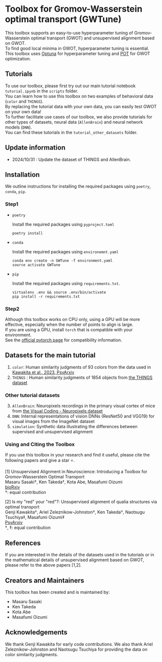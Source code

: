 # Toolbox for Gromov-Wasserstein optimal transport (GWTune)
This toolbox supports an easy-to-use hyperparameter tuning of Gromov-Wasserstein optimal transport (GWOT) and unsupervised alignment based on GWOT.  
To find good local minima in GWOT, hyperparameter tuning is essential.  
This toolbox uses [Optuna](https://optuna.org/) for hyperparameter tuning and [POT](https://pythonot.github.io/) for GWOT optimization.  

## Tutorials
To use our toolbox, please first try out our main tutorial notebook `tutorial.ipynb` in the `scripts` folder.  
You can learn how to use this toolbox on two examples of behavioral data (`color` and `THINGS`).   
By replacing the tutorial data with your own data, you can easily test GWOT on your own data!  
To further facilitate use cases of our toolbox, we also provide tutorials for other types of datasets, neural data (`AllenBrain`) and neural network models (`DNN`).   
You can find these tutorials in the `tutorial_other_datasets` folder.   

## Update information
- 2024/10/31 : Update the dataset of THINGS and AllenBrain.

## Installation 
We outline instructions for installing the required packages using `poetry`, `conda`, `pip`.

### Step1
- `poetry`
    
    Install the required packages using `pyproject.toml`
    ```
    poetry install
    ```
- `conda`

    Install the required packages using `environemnt.yaml`
    ```
    conda env create -n GWTune -f environment.yaml
    source activate GWTune
    ```
- `pip`
    
    Install the required packages using `requirements.txt`.
    ```
    virtualenv .env && source .env/bin/activate
    pip install -r requirements.txt
    ```

### Step2
Although this toolbox works on CPU only, using a GPU will be more effective, especially when the number of points to align is large.    
If you are using a GPU, install `torch` that is compatible with your environment.    
See the [official pytorch page](https://pytorch.org/get-started/locally/) for compatibility information.

## Datasets for the main tutorial
1. `color`: Human similarity judgments of 93 colors from the data used in [Kawakita et al., 2023, PsyArxiv](https://psyarxiv.com/h3pqm/)
2. `THINGS` : Human similarity judgments of 1854 objects from [the THINGS dataset](https://things-initiative.org/)  

### Other tutorial datasets 
3. `AllenBrain`: Neuropixels recordings in the primary visual cortex of mice from [the Visual Coding - Neuropixels dataset](https://portal.brain-map.org/explore/circuits/visual-coding-neuropixels)    
4. `DNN`: Internal representations of vision DNNs (ResNet50 and VGG19) for visual images from the ImageNet dataset   
5. `simulation`: Synthetic data illustrating the differences between supervised and unsupervised alignment

### Using and Citing the Toolbox
If you use this toolbox in your research and find it useful, please cite the following papers and give a star ⭐.

[1] Unsupervised Alignment in Neuroscience: Introducing a Toolbox for Gromov-Wasserstein Optimal Transport    
Masaru Sasaki&dagger;, Ken Takeda&dagger;, Kota Abe, Masafumi Oizumi    
[bioRxiv](https://www.biorxiv.org/content/10.1101/2023.09.15.558038v1)     
&dagger;: equal contribution   

[2] Is my "red" your "red"?: Unsupervised alignment of qualia structures via optimal transport  
Genji Kawakita&dagger;, Ariel Zeleznikow-Johnston&dagger;, Ken Takeda&dagger;, Naotsugu Tsuchiya&Dagger;, Masafumi Oizumi&Dagger;  
[PsyArxiv](https://psyarxiv.com/h3pqm/)   
&dagger;, &Dagger;: equal contribution

## References
If you are interested in the details of the datasets used in the tutorials or in the mathematical details of unsupervised alignment based on GWOT, please refer to the above papers [1,2].  

## Creators and Maintainers
This toolbox has been created and is maintained by:

- Masaru Sasaki
- Ken Takeda
- Kota Abe
- Masafumi Oizumi

## Acknowledgements
We thank Genji Kawakita for early code contributions. We also thank Ariel Zeleznikow-Johnston and Naotsugu Tsuchiya for providing the data on color similarity judgments.
